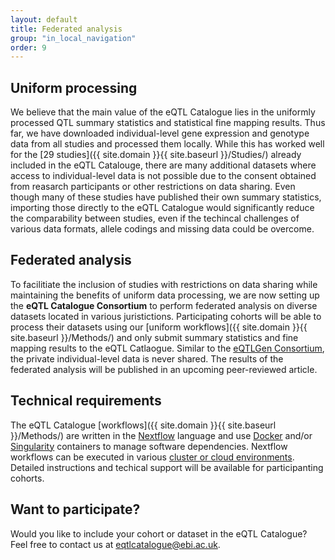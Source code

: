 ```yaml
---
layout: default
title: Federated analysis
group: "in_local_navigation"
order: 9
---
```


## Uniform processing

We believe that the main value of the eQTL Catalogue lies in the uniformly processed QTL summary statistics and statistical fine mapping results. Thus far, we have downloaded individual-level gene expression and genotype data from all studies and processed them locally. While this has worked well for the [29 studies]({{ site.domain }}{{ site.baseurl }}/Studies/) already included in the eQTL Catalouge, there are many additional datasets where access to individual-level data is not possible due to the consent obtained from reasarch participants or other restrictions on data sharing. Even though many of these studies have published their own summary statistics, importing those directly to the eQTL Catalogue would significantly reduce the comparability between studies, even if the techincal challenges of various data formats, allele codings and missing data could be overcome. 

## Federated analysis 
To facilitiate the inclusion of studies with restrictions on data sharing while maintaining the benefits of uniform data processing, we are now setting up the **eQTL Catalogue Consortium** to perform federated analysis on diverse datasets located in various juristictions. Participating cohorts will be able to process their datasets using our [uniform workflows]({{ site.domain }}{{ site.baseurl }}/Methods/) and only submit summary statistics and fine mapping results to the eQTL Catlaogue. Similar to the [eQTLGen Consortium](https://www.eqtlgen.org/), the private individual-level data is never shared. The results of the federated analysis will be published in an upcoming peer-reviewed article. 

## Technical requirements
The eQTL Catalogue [workflows]({{ site.domain }}{{ site.baseurl }}/Methods/) are written in the [Nextflow](https://www.nextflow.io/) language and use [Docker](https://www.docker.com/) and/or [Singularity](https://sylabs.io/singularity/) containers to manage software dependencies. Nextflow workflows can be executed in various [cluster or cloud environments](https://www.nextflow.io/docs/latest/executor.html). Detailed instructions and techical support will be available for participanting cohorts. 

## Want to participate?
Would you like to include your cohort or dataset in the eQTL Catalogue? Feel free to contact us at [eqtlcatalogue@ebi.ac.uk](mailto:eqtlcatalogue@ebi.ac.uk).